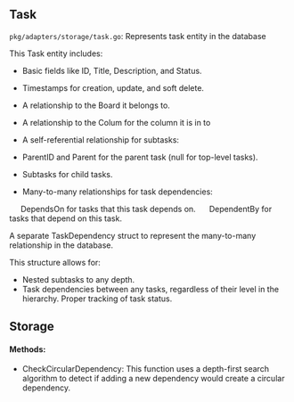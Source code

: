 ## Task
`pkg/adapters/storage/task.go`: Represents task entity in the database

This Task entity includes:

- Basic fields like ID, Title, Description, and Status.
- Timestamps for creation, update, and soft delete.
- A relationship to the Board it belongs to.
- A relationship to the Colum for the column it is in to
- A self-referential relationship for subtasks:

- ParentID and Parent for the parent task (null for top-level tasks).
- Subtasks for child tasks.


- Many-to-many relationships for task dependencies:

$\quad$ DependsOn for tasks that this task depends on.
$\quad$ DependentBy for tasks that depend on this task.


A separate TaskDependency struct to represent the many-to-many relationship in the database.

This structure allows for:

- Nested subtasks to any depth.
- Task dependencies between any tasks, regardless of their level in the hierarchy.
Proper tracking of task status.

## Storage

#### Methods:

- CheckCircularDependency: This function uses a depth-first search algorithm to detect if adding a new dependency would create a circular dependency.